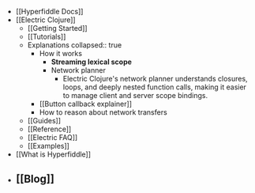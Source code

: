 - [[Hyperfiddle Docs]]
- [[Electric Clojure]]
	- [[Getting Started]]
	- [[Tutorials]]
	- Explanations
	  collapsed:: true
		- How it works
			- **Streaming lexical scope**
			- Network planner
				- Electric Clojure's network planner understands closures, loops, and deeply nested function calls, making it easier to manage client and server scope bindings.
		- [[Button callback explainer]]
		- How to reason about network transfers
	- [[Guides]]
	- [[Reference]]
	- [[Electric FAQ]]
	- [[Examples]]
- [[What is Hyperfiddle]]
- [[Blog]]
	-